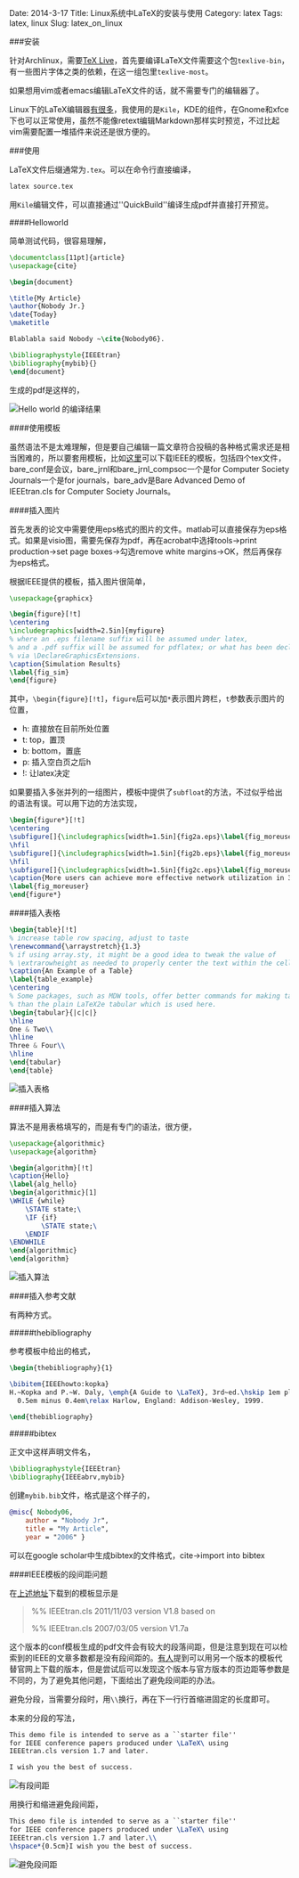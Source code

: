 Date: 2014-3-17
Title: Linux系统中LaTeX的安装与使用
Category: latex
Tags: latex, linux
Slug: latex_on_linux


###安装

针对Archlinux，需要[TeX Live](https://wiki.archlinux.org/index.php/TeX_Live)，首先要编译LaTeX文件需要这个包`texlive-bin`，有一些图片字体之类的依赖，在这一组包里`texlive-most`。

如果想用vim或者emacs编辑LaTeX文件的话，就不需要专门的编辑器了。

Linux下的LaTeX编辑器[有很多](https://wiki.archlinux.org/index.php/Latex)，我使用的是`Kile`，KDE的组件，在Gnome和xfce下也可以正常使用，虽然不能像retext编辑Markdown那样实时预览，不过比起vim需要配置一堆插件来说还是很方便的。


###使用

LaTeX文件后缀通常为`.tex`。可以在命令行直接编译，
```sh
latex source.tex
```

用`Kile`编辑文件，可以直接通过''QuickBuild''编译生成pdf并直接打开预览。


####Helloworld

简单测试代码，很容易理解，

```latex
\documentclass[11pt]{article}
\usepackage{cite}

\begin{document}

\title{My Article}
\author{Nobody Jr.}
\date{Today}
\maketitle

Blablabla said Nobody ~\cite{Nobody06}.

\bibliographystyle{IEEEtran}
\bibliography{mybib}{}
\end{document}
```

生成的pdf是这样的，

![Hello world 的编译结果](http://x7hub.github.io/images/latex_on_linux-01.png)


####使用模板

虽然语法不是太难理解，但是要自己编辑一篇文章符合投稿的各种格式需求还是相当困难的，所以要套用模板，比如[这里](http://www.ieee.org/conferences_events/conferences/publishing/templates.html)可以下载IEEE的模板，包括四个tex文件，bare_conf是会议，bare_jrnl和bare_jrnl_compsoc一个是for Computer Society Journals一个是for journals，bare_adv是Bare Advanced Demo of IEEEtran.cls for Computer Society Journals。


####插入图片

首先发表的论文中需要使用eps格式的图片的文件。matlab可以直接保存为eps格式。如果是visio图，需要先保存为pdf，再在acrobat中选择tools->print production->set page boxes->勾选remove white margins->OK，然后再保存为eps格式。

根据IEEE提供的模板，插入图片很简单，
```latex
\usepackage{graphicx}
```

```latex
\begin{figure}[!t]
\centering
\includegraphics[width=2.5in]{myfigure}
% where an .eps filename suffix will be assumed under latex, 
% and a .pdf suffix will be assumed for pdflatex; or what has been declared
% via \DeclareGraphicsExtensions.
\caption{Simulation Results}
\label{fig_sim}
\end{figure}
```

其中，`\begin{figure}[!t]`，`figure`后可以加`*`表示图片跨栏，`t`参数表示图片的位置，

* h: 直接放在目前所处位置
* t:  top，置顶
* b: bottom，置底
* p: 插入空白页之后h
* !: 让latex决定

如果要插入多张并列的一组图片，模板中提供了`subfloat`的方法，不过似乎给出的语法有误。可以用下边的方法实现，

```latex
\begin{figure*}[!t]
\centering
\subfigure[]{\includegraphics[width=1.5in]{fig2a.eps}\label{fig_moreuser_a}}
\hfil
\subfigure[]{\includegraphics[width=1.5in]{fig2b.eps}\label{fig_moreuser_b}}
\hfil
\subfigure[]{\includegraphics[width=1.5in]{fig2c.eps}\label{fig_moreuser_c}}
\caption{More users can achieve more effective network utilization in 3G/4G network}
\label{fig_moreuser}
\end{figure*}
```

####插入表格

```latex
\begin{table}[!t]
% increase table row spacing, adjust to taste
\renewcommand{\arraystretch}{1.3}
% if using array.sty, it might be a good idea to tweak the value of
% \extrarowheight as needed to properly center the text within the cells
\caption{An Example of a Table}
\label{table_example}
\centering
% Some packages, such as MDW tools, offer better commands for making tables
% than the plain LaTeX2e tabular which is used here.
\begin{tabular}{|c|c|}
\hline
One & Two\\
\hline
Three & Four\\
\hline
\end{tabular}
\end{table}
```

![插入表格](http://x7hub.github.io/images/latex_on_linux-02.png)

####插入算法

算法不是用表格填写的，而是有专门的语法，很方便，
```latex
\usepackage{algorithmic}
\usepackage{algorithm}
```

```latex
\begin{algorithm}[!t]
\caption{Hello}
\label{alg_hello}
\begin{algorithmic}[1]
\WHILE {while}
    \STATE state;\
    \IF {if}
        \STATE state;\
    \ENDIF
\ENDWHILE
\end{algorithmic}
\end{algorithm}
```

![插入算法](http://x7hub.github.io/images/latex_on_linux-03.png)

####插入参考文献

有两种方式。

#####thebibliography

参考模板中给出的格式，

```latex
\begin{thebibliography}{1}

\bibitem{IEEEhowto:kopka}
H.~Kopka and P.~W. Daly, \emph{A Guide to \LaTeX}, 3rd~ed.\hskip 1em plus
  0.5em minus 0.4em\relax Harlow, England: Addison-Wesley, 1999.

\end{thebibliography}
```

#####bibtex

正文中这样声明文件名，

```latex
\bibliographystyle{IEEEtran}
\bibliography{IEEEabrv,mybib}
```

创建`mybib.bib`文件，格式是这个样子的，

```bib
@misc{ Nobody06,
    author = "Nobody Jr",
    title = "My Article",
    year = "2006" }

```

可以在google scholar中生成bibtex的文件格式，cite->import into bibtex


####IEEE模板的段间距问题

在[上述地址](http://www.ieee.org/conferences_events/conferences/publishing/templates.html)下载到的模板显示是

>%% IEEEtran.cls 2011/11/03 version V1.8 based on
>
>%% IEEEtran.cls 2007/03/05 version V1.7a

这个版本的conf模板生成的pdf文件会有较大的段落间距，但是注意到现在可以检索到的IEEE的文章多数都是没有段间距的。[有人](http://blog.sciencenet.cn/blog-264887-725786.html)提到可以用另一个版本的模板代替官网上下载的版本，但是尝试后可以发现这个版本与官方版本的页边距等参数是不同的，为了避免其他问题，下面给出了避免段间距的办法。

避免分段，当需要分段时，用`\\`换行，再在下一行行首缩进固定的长度即可。

本来的分段的写法，

```latex
This demo file is intended to serve as a ``starter file''
for IEEE conference papers produced under \LaTeX\ using
IEEEtran.cls version 1.7 and later.

I wish you the best of success.
```

![有段间距](http://x7hub.github.io/images/latex_on_linux-04.png)

用换行和缩进避免段间距，

```latex
This demo file is intended to serve as a ``starter file''
for IEEE conference papers produced under \LaTeX\ using
IEEEtran.cls version 1.7 and later.\\
\hspace*{0.5cm}I wish you the best of success.
```

![避免段间距](http://x7hub.github.io/images/latex_on_linux-05.png)

